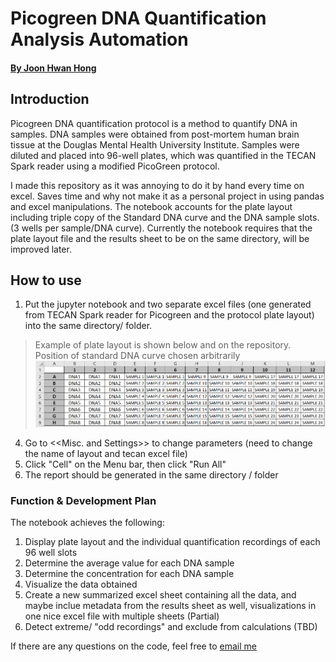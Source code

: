 # Picogreen DNA Quantification Analysis Automation
#### [By Joon Hwan Hong](https://github.com/Joon-Hwan-Hong "My Github Page!")

## Introduction
Picogreen DNA quantification protocol is a method to quantify DNA in samples. DNA samples were obtained from post-mortem human brain tissue at the Douglas Mental Health University Institute. Samples were diluted and placed into 96-well plates, which was quantified in the TECAN Spark reader using a modified PicoGreen protocol.

I made this repository as it was annoying to do it by hand every time on excel. Saves time and why not make it as a personal project in using pandas and excel manipulations. The notebook accounts for the plate layout including triple copy of the Standard DNA curve and the DNA sample slots. (3 wells per sample/DNA curve). Currently the notebook requires that the plate layout file and the results sheet to be on the same directory, will be improved later.

## How to use
1. Put the jupyter notebook and two separate excel files (one generated from TECAN Spark reader for Picogreen and the protocol plate layout) into the same directory/ folder.
> Example of plate layout is shown below and on the repository. Position of standard DNA curve chosen arbitrarily
> ![alt text](Layout_Example.png "Layout_Example")
4. Go to <<Misc. and Settings>> to change parameters (need to change the name of layout and tecan excel file) 
3. Click "Cell" on the Menu bar, then click "Run All"
4. The report should be generated in the same directory / folder

### Function & Development Plan
The notebook achieves the following:
1. Display plate layout and the individual quantification recordings of each 96 well slots 
2. Determine the average value for each DNA sample
3. Determine the concentration for each DNA sample
4. Visualize the data obtained
5. Create a new summarized excel sheet containing all the data, and maybe inclue metadata from the results sheet as well, visualizations in one nice excel file with multiple sheets (Partial)
6. Detect extreme/ "odd recordings" and exclude from calculations (TBD)

If there are any questions on the code, feel free to [email me](mailto:joon.hong@mail.mcgill.ca)
